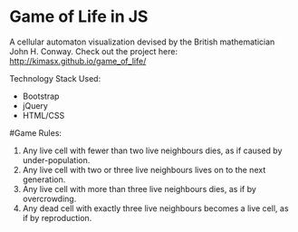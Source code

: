 Game of Life in JS
====================

A cellular automaton visualization devised by the British mathematician John H. Conway.
Check out the project here: http://kimasx.github.io/game_of_life/

Technology Stack Used: 
* Bootstrap 
* jQuery
* HTML/CSS


#Game Rules:
1. Any live cell with fewer than two live neighbours dies, as if caused by under-population.
2. Any live cell with two or three live neighbours lives on to the next generation.
3. Any live cell with more than three live neighbours dies, as if by overcrowding.
4. Any dead cell with exactly three live neighbours becomes a live cell, as if by reproduction.


